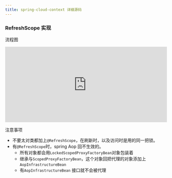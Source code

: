 ```yaml
---
title: spring-cloud-context 详细源码 
---
```


### RefreshScope 实现

流程图

<iframe id="embed_dom" name="embed_dom" frameborder="0" style="display:block;width:525px; height:245px;" src="https://www.processon.com/embed/6348db5b7d9c080c425579d1"></iframe>

注意事项

- 不要太对类都加上`@RefreshScope`，在刷新时，以及访问时是用的同一把锁。
- 有`@RefreshScope`时，spring Aop 回不生效的。
  - 所有对象都会用`LockedScopedProxyFactoryBean`对象包装着
  - 继承与`ScopedProxyFactoryBean`，这个对象回把代理的对象添加上`AopInfrastructureBean`
  - 有`AopInfrastructureBean` 接口就不会被代理